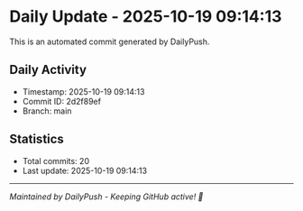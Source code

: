# Daily Update - 2025-10-19 09:14:13

This is an automated commit generated by DailyPush.

## Daily Activity
- Timestamp: 2025-10-19 09:14:13
- Commit ID: 2d2f89ef
- Branch: main

## Statistics
- Total commits: 20
- Last update: 2025-10-19 09:14:13

---
*Maintained by DailyPush - Keeping GitHub active! 🚀*
